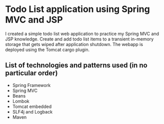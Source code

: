 # Todo List application using Spring MVC and JSP
I created a simple todo list web application to practice my Spring MVC and JSP knowledge. 
Create and add todo list items to a transient in-memory storage that gets wiped after application shutdown.
The webapp is deployed using the Tomcat cargo plugin.

## List of technologies and patterns used (in no particular order)
* Spring Framework
* Spring MVC
* Beans
* Lombok
* Tomcat embedded
* SLF4j and Logback
* Maven